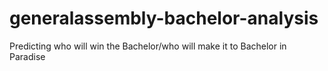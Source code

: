 # generalassembly-bachelor-analysis
Predicting who will win the Bachelor/who will make it to Bachelor in Paradise 
